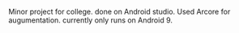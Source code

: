 Minor project for college.
done on Android studio.
Used Arcore for augumentation.
currently only runs on Android 9.
